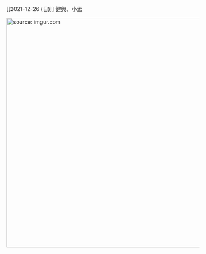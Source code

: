 
[[2021-12-26 (日)]] 健興、小孟

<a href="https://imgur.com/kiAj1ww"><img src="https://i.imgur.com/kiAj1ww.jpg" title="source: imgur.com" width="600px" /></a>
